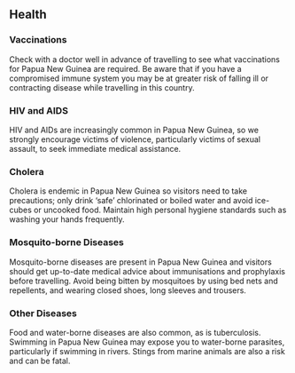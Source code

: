 ## Health

### Vaccinations

Check with a doctor well in advance of travelling to see what vaccinations for Papua New Guinea are required. Be aware that if you have a compromised immune system you may be at greater risk of falling ill or contracting disease while travelling in this country.

### **HIV and AIDS**

HIV and AIDs are increasingly common in Papua New Guinea, so we strongly encourage victims of violence, particularly victims of sexual assault, to seek immediate medical assistance.

### **Cholera**

Cholera is endemic in Papua New Guinea so visitors need to take precautions; only drink ‘safe’ chlorinated or boiled water and avoid ice-cubes or uncooked food. Maintain high personal hygiene standards such as washing your hands frequently.

### **Mosquito-borne Diseases**

Mosquito-borne diseases are present in Papua New Guinea and visitors should get up-to-date medical advice about immunisations and prophylaxis before travelling. Avoid being bitten by mosquitoes by using bed nets and repellents, and wearing closed shoes, long sleeves and trousers.

### **Other Diseases**

Food and water-borne diseases are also common, as is tuberculosis. Swimming in Papua New Guinea may expose you to water-borne parasites, particularly if swimming in rivers. Stings from marine animals are also a risk and can be fatal.